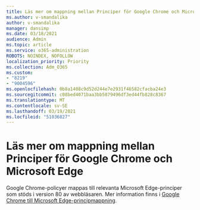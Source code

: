 ```yaml
---
title: Läs mer om mappning mellan Principer för Google Chrome och Microsoft Edge
ms.author: v-smandalika
author: v-smandalika
manager: dansimp
ms.date: 03/18/2021
audience: Admin
ms.topic: article
ms.service: o365-administration
ROBOTS: NOINDEX, NOFOLLOW
localization_priority: Priority
ms.collection: Adm_O365
ms.custom:
- "8219"
- "9004596"
ms.openlocfilehash: 0b8a1408c9d52d244e7e2931f46582cfacba24e3
ms.sourcegitcommit: c08bed4071baa3bb5879496df3ed44fb828c8367
ms.translationtype: MT
ms.contentlocale: sv-SE
ms.lasthandoff: 03/19/2021
ms.locfileid: "51036827"
---
```

# <a name="learn-about-mapping-between-google-chromes-and-microsoft-edges-policies"></a>Läs mer om mappning mellan Principer för Google Chrome och Microsoft Edge

Google Chrome-policyer mappas till relevanta Microsoft Edge-principer som stöds i version 80 av webbläsaren. Mer information finns i [Google Chrome till Microsoft Edge-principmappning](https://docs.microsoft.com/deployedge/microsoft-edge-policy-map-chrome-to-newedge).

